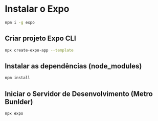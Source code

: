 # Instalar o Expo

```bash
npm i -g expo
```

## Criar projeto Expo CLI

```bash
npx create-expo-app --template
```

## Instalar as dependências (node_modules)

```bash
npm install
```

## Iniciar o Servidor de Desenvolvimento (Metro Bunlder)

```bash
npx expo
```